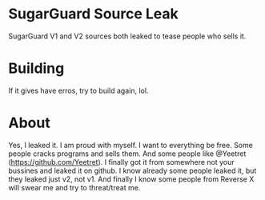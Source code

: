 # SugarGuard Source Leak
SugarGuard V1 and V2 sources both leaked to tease people who sells it.

# Building
If it gives have erros, try to build again, lol.

# About
Yes, I leaked it. I am proud with myself. I want to everything be free. Some people cracks programs and sells them. And some people like @Yeetret (https://github.com/Yeetret). I finally got it from somewhere not your bussines and leaked it on github. I know already some people leaked it, but they leaked just v2, not v1. And finally I know some people from Reverse X will swear me and try to threat/treat me.
